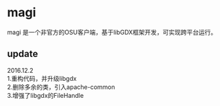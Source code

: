 # magi
  magi 是一个非官方的OSU客户端，基于libGDX框架开发，可实现跨平台运行。

## update
2016.12.2  
1.重构代码，并升级libgdx  
2.删除多余的类，引入apache-common  
3.增强了libgdx的FileHandle
